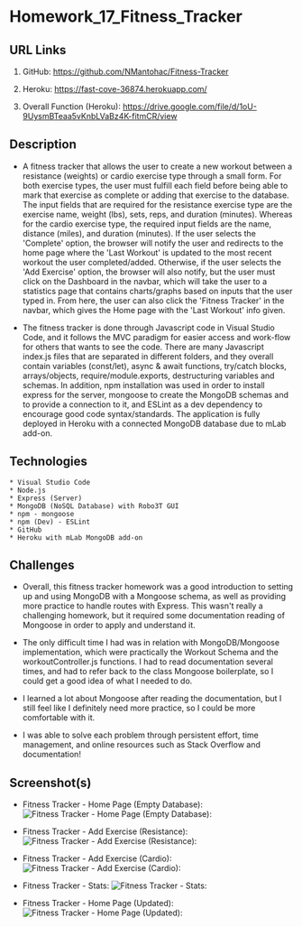 # Homework_17_Fitness_Tracker

## URL Links

  1) GitHub: https://github.com/NMantohac/Fitness-Tracker

  2) Heroku: https://fast-cove-36874.herokuapp.com/
  
  3) Overall Function (Heroku): https://drive.google.com/file/d/1oU-9UysmBTeaa5vKnbLVaBz4K-fitmCR/view

## Description

*  A fitness tracker that allows the user to create a new workout between a resistance (weights) or cardio exercise type through a 
   small form. For both exercise types, the user must fulfill each field before being able to mark that exercise as complete or adding
   that exercise to the database. The input fields that are required for the resistance exercise type are the exercise name, 
   weight (lbs), sets, reps, and duration (minutes). Whereas for the cardio exercise type, the required input fields are the name, 
   distance (miles), and duration (minutes). If the user selects the 'Complete' option, the browser will notify the user and redirects
   to the home page where the 'Last Workout' is updated to the most recent workout the user completed/added. Otherwise, if the user
   selects the 'Add Exercise' option, the browser will also notify, but the user must click on the Dashboard in the navbar, which will 
   take the user to a statistics page that contains charts/graphs based on inputs that the user typed in. From here, the user can also
   click the 'Fitness Tracker' in the navbar, which gives the Home page with the 'Last Workout' info given.  

* The fitness tracker is done through Javascript code in Visual Studio Code, and it follows the MVC paradigm for easier access and 
  work-flow for others that wants to see the code. There are many Javascript index.js files that are separated in different folders,
  and they overall contain variables (const/let), async & await functions, try/catch blocks, arrays/objects, require/module.exports, 
  destructuring variables and schemas. In addition, npm installation was used in order to install express for the server, mongoose to 
  create the MongoDB schemas and to provide a connection to it, and ESLint as a dev dependency to encourage good code syntax/standards.
  The application is fully deployed in Heroku with a connected MongoDB database due to mLab add-on.

## Technologies

    * Visual Studio Code
    * Node.js
    * Express (Server)
    * MongoDB (NoSQL Database) with Robo3T GUI
    * npm - mongoose
    * npm (Dev) - ESLint 
    * GitHub
    * Heroku with mLab MongoDB add-on

## Challenges

* Overall, this fitness tracker homework was a good introduction to setting up and using MongoDB with a Mongoose schema, as well as
  providing more practice to handle routes with Express. This wasn't really a challenging homework, but it required some documentation
  reading of Mongoose in order to apply and understand it. 

* The only difficult time I had was in relation with MongoDB/Mongoose implementation, which were practically the Workout Schema and the
  workoutController.js functions. I had to read documentation several times, and had to refer back to the class Mongoose boilerplate,
  so I could get a good idea of what I needed to do.
  
* I learned a lot about Mongoose after reading the documentation, but I still feel like I definitely need more practice, so I could
  be more comfortable with it. 

* I was able to solve each problem through persistent effort, time management, and online resources such as Stack Overflow and documentation!

## Screenshot(s)

* Fitness Tracker - Home Page (Empty Database):
![Fitness Tracker - Home Page (Empty Database):](https://puu.sh/FLKKX/bd777388ac.png)

* Fitness Tracker - Add Exercise (Resistance):
![Fitness Tracker - Add Exercise (Resistance):](https://puu.sh/FLKLD/36e5af8739.png)

* Fitness Tracker - Add Exercise (Cardio):
![Fitness Tracker - Add Exercise (Cardio):](https://puu.sh/FLKLT/ceba01012b.png)

* Fitness Tracker - Stats:
![Fitness Tracker - Stats:](https://puu.sh/FLKPX/14528de772.png)

* Fitness Tracker - Home Page (Updated):
![Fitness Tracker - Home Page (Updated):](https://puu.sh/FLKMM/920047c484.png)
